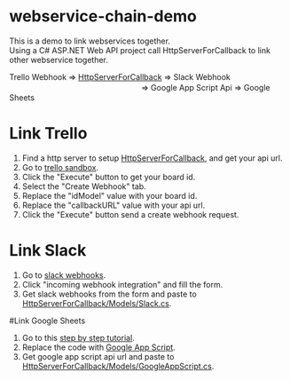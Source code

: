 # webservice-chain-demo

This is a demo to link webservices together.  
Using a C# ASP.NET Web API project call HttpServerForCallback to link other webservice together.  

Trello Webhook => [HttpServerForCallback](https://github.com/etrex/webservice-chain-demo/tree/master/HttpServerForCallback) => Slack Webhook  
　　　　　　　　　　　　　　　　　=> Google App Script Api => Google Sheets  

# Link Trello
1. Find a http server to setup [HttpServerForCallback](https://github.com/etrex/webservice-chain-demo/tree/master/HttpServerForCallback), and get your api url.  
2. Go to [trello sandbox](https://developers.trello.com/sandbox).  
3. Click the "Execute" button to get your board id.  
4. Select the "Create Webhook" tab.  
5. Replace the "idModel" value with your board id.  
6. Replace the "callbackURL" value with your api url.   
7. Click the "Execute" button send a create webhook request.

# Link Slack
1. Go to [slack webhooks](https://api.slack.com/incoming-webhooks).  
2. Click "incoming webhook integration" and fill the form.  
3. Get slack webhooks from the form and paste to [HttpServerForCallback/Models/Slack.cs](https://github.com/etrex/webservice-chain-demo/blob/master/HttpServerForCallback/Models/Slack.cs).  

#Link Google Sheets
1. Go to this [step by step tutorial](http://blog.jim60105.com/2015/06/google-database.html).  
2. Replace the code with [Google App Script](https://github.com/etrex/webservice-chain-demo/tree/master/Google%20App%20Script).  
3. Get google app script api url and paste to [HttpServerForCallback/Models/GoogleAppScript.cs](https://github.com/etrex/webservice-chain-demo/blob/master/HttpServerForCallback/Models/GoogleAppScript.cs).  

